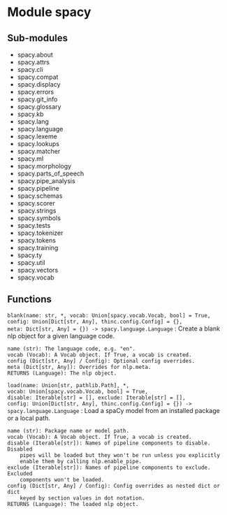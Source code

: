 Module spacy
============

Sub-modules
-----------
* spacy.about
* spacy.attrs
* spacy.cli
* spacy.compat
* spacy.displacy
* spacy.errors
* spacy.git_info
* spacy.glossary
* spacy.kb
* spacy.lang
* spacy.language
* spacy.lexeme
* spacy.lookups
* spacy.matcher
* spacy.ml
* spacy.morphology
* spacy.parts_of_speech
* spacy.pipe_analysis
* spacy.pipeline
* spacy.schemas
* spacy.scorer
* spacy.strings
* spacy.symbols
* spacy.tests
* spacy.tokenizer
* spacy.tokens
* spacy.training
* spacy.ty
* spacy.util
* spacy.vectors
* spacy.vocab

Functions
---------

    
`blank(name: str, *, vocab: Union[spacy.vocab.Vocab, bool] = True, config: Union[Dict[str, Any], thinc.config.Config] = {}, meta: Dict[str, Any] = {}) ‑> spacy.language.Language`
:   Create a blank nlp object for a given language code.
    
    name (str): The language code, e.g. "en".
    vocab (Vocab): A Vocab object. If True, a vocab is created.
    config (Dict[str, Any] / Config): Optional config overrides.
    meta (Dict[str, Any]): Overrides for nlp.meta.
    RETURNS (Language): The nlp object.

    
`load(name: Union[str, pathlib.Path], *, vocab: Union[spacy.vocab.Vocab, bool] = True, disable: Iterable[str] = [], exclude: Iterable[str] = [], config: Union[Dict[str, Any], thinc.config.Config] = {}) ‑> spacy.language.Language`
:   Load a spaCy model from an installed package or a local path.
    
    name (str): Package name or model path.
    vocab (Vocab): A Vocab object. If True, a vocab is created.
    disable (Iterable[str]): Names of pipeline components to disable. Disabled
        pipes will be loaded but they won't be run unless you explicitly
        enable them by calling nlp.enable_pipe.
    exclude (Iterable[str]): Names of pipeline components to exclude. Excluded
        components won't be loaded.
    config (Dict[str, Any] / Config): Config overrides as nested dict or dict
        keyed by section values in dot notation.
    RETURNS (Language): The loaded nlp object.